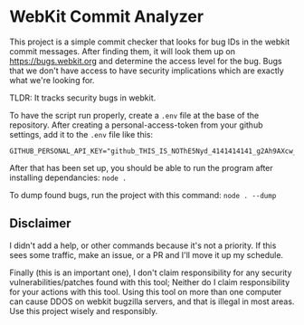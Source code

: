# WebKit Commit Analyzer

This project is a simple commit checker that looks for bug IDs in the webkit commit messages. After finding them, it will look them up on <https://bugs.webkit.org> and determine the access level for the bug. Bugs that we don't have access to have security implications which are exactly what we're looking for.

TLDR: It tracks security bugs in webkit.

To have the script run properly, create a `.env` file at the base of the repository. After creating a personal-access-token from your github settings, add it to the `.env` file like this:

```env
GITHUB_PERSONAL_API_KEY="github_THIS_IS_NOThE5Nyd_4141414141_g2Ah9AXcw_YOUR_TOKEN_iviL5YYBXGOUySSEdJ5"
```

After that has been set up, you should be able to run the program after installing dependancies: `node .`

To dump found bugs, run the project with this command: `node . --dump`

## Disclaimer

I didn't add a help, or other commands because it's not a priority. If this sees some traffic, make an issue, or a PR and I'll move it up my schedule.

Finally (this is an important one), I don't claim responsibility for any security vulnerabilities/patches found with this tool; Neither do I claim responsibility for your actions with this tool. Using this tool on more than one computer can cause DDOS on webkit bugzilla servers, and that is illegal in most areas. Use this project wisely and responsibly.

